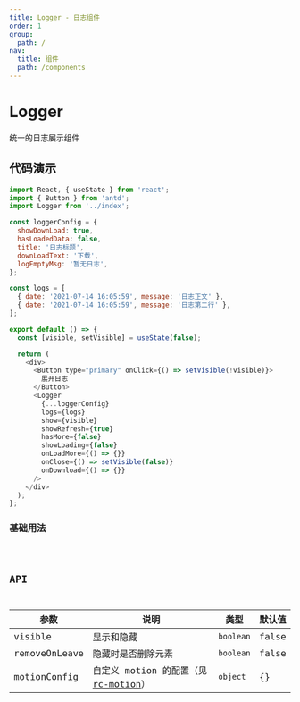 ```yaml
---
title: Logger - 日志组件
order: 1
group:
  path: /
nav:
  title: 组件
  path: /components
---
```


# Logger

统一的日志展示组件

## 代码演示

```javascript
import React, { useState } from 'react';
import { Button } from 'antd';
import Logger from '../index';

const loggerConfig = {
  showDownLoad: true,
  hasLoadedData: false,
  title: '日志标题',
  downLoadText: '下载',
  logEmptyMsg: '暂无日志',
};

const logs = [
  { date: '2021-07-14 16:05:59', message: '日志正文' },
  { date: '2021-07-14 16:05:59', message: '日志第二行' },
];

export default () => {
  const [visible, setVisible] = useState(false);

  return (
    <div>
      <Button type="primary" onClick={() => setVisible(!visible)}>
        展开日志
      </Button>
      <Logger
        {...loggerConfig}
        logs={logs}
        show={visible}
        showRefresh={true}
        hasMore={false}
        showLoading={false}
        onLoadMore={() => {}}
        onClose={() => setVisible(false)}
        onDownload={() => {}}
      />
    </div>
  );
};
```

### 基础用法

<code src="./demos/logger.tsx" background="#f0f2f5" />

## API

| 参数 | 说明 | 类型 | 默认值 |
| --- | --- | --- | --- |
| visible | 显示和隐藏 | `boolean` | false |
| removeOnLeave | 隐藏时是否删除元素 | `boolean` | false |
| motionConfig | 自定义 motion 的配置（见 [rc-motion](https://www.npmjs.com/package/rc-motion)） | `object` | {} |
